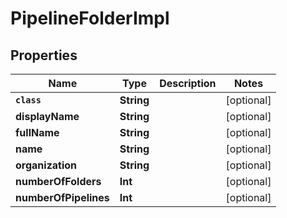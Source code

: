 

# PipelineFolderImpl


## Properties

Name | Type | Description | Notes
------------ | ------------- | ------------- | -------------
**`class`** | **String** |  |  [optional]
**displayName** | **String** |  |  [optional]
**fullName** | **String** |  |  [optional]
**name** | **String** |  |  [optional]
**organization** | **String** |  |  [optional]
**numberOfFolders** | **Int** |  |  [optional]
**numberOfPipelines** | **Int** |  |  [optional]



